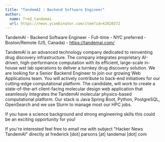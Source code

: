 ```yaml
---
title: "TandemAI : Backend Software Engineer"
author:
  name: fred_tandemai
  url: https://news.ycombinator.com/item?id=42020372
---
```

TandemAI - Backend Software Engineer - Full-time - NYC preferred - Boston&#x2F;Remote (US, Canada) - <a href="https:&#x2F;&#x2F;tandemai.com&#x2F;" rel="nofollow">https:&#x2F;&#x2F;tandemai.com&#x2F;</a>

TandemAI is an advanced technology company dedicated to reinventing drug discovery infrastructure. The company integrates proprietary AI-driven, high-performance computation with its efficient, large-scale in-house wet lab operations to deliver a turnkey drug discovery solution. We are looking for a Senior Backend Engineer to join our growing Web Applications team. You will actively contribute to back-end initiatives for our cutting-edge computational platform. The candidate, will work to create a state-of-the-art client-facing molecular design web application that seamlessly integrates the TandemAI molecular physics-based computational platform.
Our stack is Java Spring Boot, Python, PostgreSQL, OpenSearch and we use Slurm to manage most our HPC jobs.

If you have a science background and strong engineering skills this could be an exciting opportunity for you!

If you&#x27;re interested feel free to email me with subject &quot;Hacker News TandemAI&quot; directly at frederick [dot] parsons [at] tandemai [dot] com
<JobApplication />
